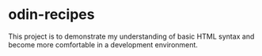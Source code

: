 # odin-recipes
This project is to demonstrate my understanding of basic HTML syntax and become more comfortable in a development environment.